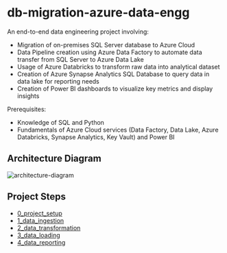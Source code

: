 # db-migration-azure-data-engg

An end-to-end data engineering project involving:
- Migration of on-premises SQL Server database to Azure Cloud
- Data Pipeline creation using Azure Data Factory to automate data transfer from SQL Server to Azure Data Lake
- Usage of Azure Databricks to transform raw data into analytical dataset
- Creation of Azure Synapse Analytics SQL Database to query data in data lake for reporting needs
- Creation of Power BI dashboards to visualize key metrics and display insights

Prerequisites:
- Knowledge of SQL and Python
- Fundamentals of Azure Cloud services (Data Factory, Data Lake, Azure Databricks, Synapse Analytics, Key Vault) and Power BI

## Architecture Diagram

![architecture-diagram](azure-architecture-diagram.png?raw=true)


## Project Steps
- [0_project_setup](./db-migration-azure-data-engg-master/0_project_setup/README.md)
- [1_data_ingestion](./db-migration-azure-data-engg-master/1_data_ingestion/README.md)
- [2_data_transformation](./db-migration-azure-data-engg-master/2_data_transformation/README.md)
- [3_data_loading](./db-migration-azure-data-engg-master/3_data_loading/README.md)
- [4_data_reporting](./db-migration-azure-data-engg-master/4_data_reporting/README.md)

